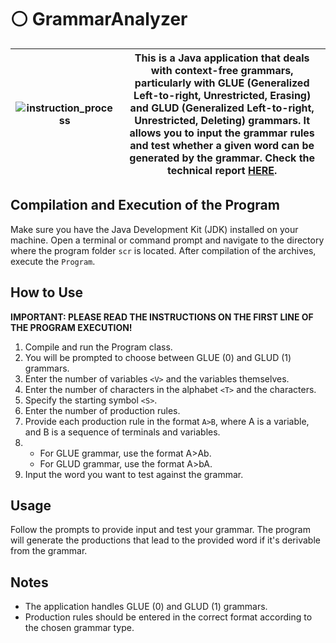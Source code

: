 # ⚪ GrammarAnalyzer
| ![instruction_process](https://i.imgur.com/1jZRPKp.gif) | This is a Java application that deals with context-free grammars, particularly with GLUE (Generalized Left-to-right, Unrestricted, Erasing) and GLUD (Generalized Left-to-right, Unrestricted, Deleting) grammars. It allows you to input the grammar rules and test whether a given word can be generated by the grammar. Check the technical report [HERE](./relatorio.pdf). |
|---|---|

## Compilation and Execution of the Program

Make sure you have the Java Development Kit (JDK) installed on your machine. Open a terminal or command prompt and navigate to the directory where the program folder `scr` is located.
After compilation of the archives, execute the `Program`.

## How to Use

**IMPORTANT: PLEASE READ THE INSTRUCTIONS ON THE FIRST LINE OF THE PROGRAM EXECUTION!**
1. Compile and run the Program class.
2. You will be prompted to choose between GLUE (0) and GLUD (1) grammars.
3. Enter the number of variables `<V>` and the variables themselves.
4. Enter the number of characters in the alphabet `<T>` and the characters.
5. Specify the starting symbol `<S>`.
6. Enter the number of production rules.
7. Provide each production rule in the format `A>B`, where A is a variable, and B is a sequence of terminals and variables.
8. - For GLUE grammar, use the format A>Ab.
   - For GLUD grammar, use the format A>bA.
9. Input the word you want to test against the grammar.

## Usage

Follow the prompts to provide input and test your grammar. The program will generate the productions that lead to the provided word if it's derivable from the grammar.

## Notes

- The application handles GLUE (0) and GLUD (1) grammars.
- Production rules should be entered in the correct format according to the chosen grammar type.
